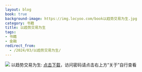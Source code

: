 ```yaml
---
layout: blog
book: true
background-image: https://img.locyoo.com/book以趋势交易为生.jpg
category: 书籍
title: 以趋势交易为生
tags:
- 书籍
- 金融
redirect_from:
  - /2024/03/以趋势交易为生/
---
```

![](https://img.locyoo.com/book以趋势交易为生.jpg)
以趋势交易为生: <a name = "ref1" href="https://089m.com/f/50983618-1314466691-ac404e?p=3619">点击下载</a>，访问密码请点击右上方“关于”自行查看